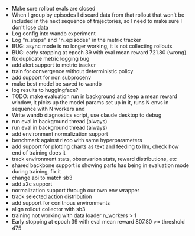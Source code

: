 - Make sure rollout evals are closed
- When I group by episodes I discard data from that rollout that won't be included in the next sequence of trajectories, so I need to make sure I don't lose data
- Log config into wandb experiment
- Log "n_steps" and "n_episodes" in the metric tracker
- BUG: async mode is no longer working, it is not collecting rollouts
- BUG: early stopping at epoch 39 with eval mean reward 721.80 (wrong)
- fix duplicate metric logging bug
- add alert support to metric tracker
- train for convergence without deterministic policy
- add support for non subprocenv
- make best model be saved to wandb
- log results to huggingface?
- TODO: make evaluation run in background and keep a mean reward window, it picks up the model params set up in it, runs N envs in sequence with N workers and 
- Write wandb diagnostics script, use claude desktop to debug
- run eval in background thread (always)
- run eval in background thread (always)
- add environment normalization support
- benchmark against rlzoo with same hyperparameters
- add support for plotting charts as text and feeding to llm, check how end of training does it
- track environment stats, observarion stats, reward distributions, etc
- shared backbone support is showing parts has being in evaluation mode during training, fix it
- change api to match sb3
- add a2c support
- normalization support through our own env wrapper
- track selected action distribution
- add support for conitnous environments
- align rollout collector with sb3
- training not working with data loader n_workers > 1
- Early stopping at epoch 39 with eval mean reward 807.80 >= threshold 475